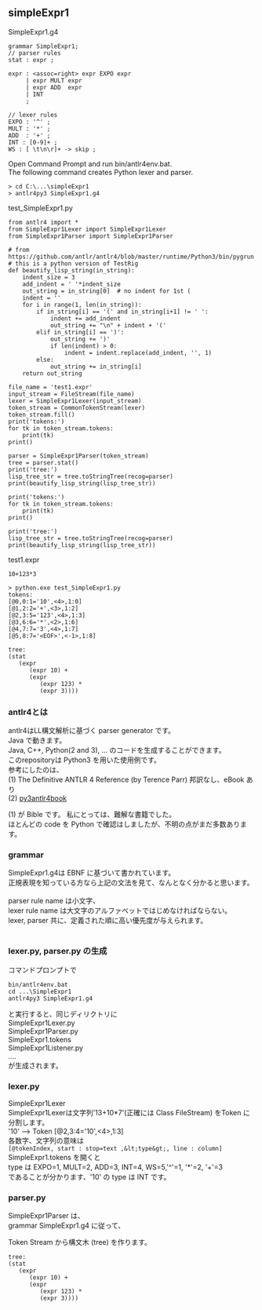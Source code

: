 
## simpleExpr1  

SimpleExpr1.g4
```
grammar SimpleExpr1;
// parser rules
stat : expr ;

expr : <assoc=right> expr EXPO expr
     | expr MULT expr
     | expr ADD  expr
     | INT           
     ;

// lexer rules
EXPO : '^' ;
MULT : '*' ;
ADD  : '+' ;
INT : [0-9]+ ;
WS : [ \t\n\r]+ -> skip ;
```
Open Command Prompt and run bin/antlr4env.bat.  
The following command creates Python lexer and parser.

```
> cd C:\...\simpleExpr1
> antlr4py3 SimpleExpr1.g4
```
test_SimpleExpr1.py
```
from antlr4 import *
from SimpleExpr1Lexer import SimpleExpr1Lexer
from SimpleExpr1Parser import SimpleExpr1Parser

# from https://github.com/antlr/antlr4/blob/master/runtime/Python3/bin/pygrun
# this is a python version of TestRig
def beautify_lisp_string(in_string):
    indent_size = 3
    add_indent = ' '*indent_size
    out_string = in_string[0]  # no indent for 1st (
    indent = ''
    for i in range(1, len(in_string)):
        if in_string[i] == '(' and in_string[i+1] != ' ':
            indent += add_indent
            out_string += "\n" + indent + '('
        elif in_string[i] == ')':
            out_string += ')'
            if len(indent) > 0:
                indent = indent.replace(add_indent, '', 1)
        else:
            out_string += in_string[i]
    return out_string

file_name = 'test1.expr'
input_stream = FileStream(file_name)
lexer = SimpleExpr1Lexer(input_stream)
token_stream = CommonTokenStream(lexer)
token_stream.fill()
print('tokens:')
for tk in token_stream.tokens:
    print(tk)
print()

parser = SimpleExpr1Parser(token_stream)
tree = parser.stat()
print('tree:')
lisp_tree_str = tree.toStringTree(recog=parser)
print(beautify_lisp_string(lisp_tree_str))

print('tokens:')
for tk in token_stream.tokens:
    print(tk)
print()

print('tree:')
lisp_tree_str = tree.toStringTree(recog=parser)
print(beautify_lisp_string(lisp_tree_str))
```
test1.expr
```  
10+123*3
```

```
> python.exe test_SimpleExpr1.py
tokens:
[@0,0:1='10',<4>,1:0]
[@1,2:2='+',<3>,1:2]
[@2,3:5='123',<4>,1:3]
[@3,6:6='*',<2>,1:6]
[@4,7:7='3',<4>,1:7]
[@5,8:7='<EOF>',<-1>,1:8]

tree:
(stat
   (expr
      (expr 10) +
      (expr
         (expr 123) *
         (expr 3))))
```



### antlr4とは  
antlr4はLL構文解析に基づく parser generator です。  
Java で動きます。  
Java, C++, Python(2 and 3), ...  のコードを生成することができます。  
このrepositoryは Python3 を用いた使用例です。  
参考にしたのは、  
(1) The Definitive ANTLR 4 Reference (by Terence Parr) 邦訳なし、eBook あり    
(2) [py3antlr4book](https://github.com/jszheng/py3antlr4book)    

(1) が Bible です。 私にとっては、難解な書籍でした。  
ほとんどの code を Python で確認はしましたが、不明の点がまだ多数あります。  

### grammar
SimpleExpr1.g4は EBNF に基づいて書かれています。  
正規表現を知っている方なら上記の文法を見て、なんとなく分かると思います。  
&nbsp;  
parser rule name は小文字、  
lexer rule name は大文字のアルファベットではじめなければならない。  
lexer, parser 共に、定義された順に高い優先度が与えられます。  
&nbsp;  

### lexer.py, parser.py の生成  
コマンドプロンプトで  
```
bin/antlr4env.bat
cd ...\SimpleExpr1   
antlr4py3 SimpleExpr1.g4  
```
と実行すると、同じディリクトリに  
SimpleExpr1Lexer.py  
SimpleExpr1Parser.py  
SimpleExpr1.tokens  
SimpleExpr1Listener.py  
....  
が生成されます。  

### lexer.py  
 SimpleExpr1Lexer  
SimpleExpr1Lexerは文字列'13+10*7'(正確には Class FileStream) をToken に分割します。  
'10' --> Token [@2,3:4='10',<4>,1:3]   
各数字、文字列の意味は  
`[@tokenIndex, start : stop=text ,&lt;type&gt;, line : column]`  
SimpleExpr1.tokens を開くと   
type は EXPO=1, MULT=2, ADD=3, INT=4, WS=5,'^'=1, '&#42;'=2, '+'=3    
であることが分かります、'10' の type は INT です。

### parser.py  

SimpleExpr1Parser は、  
grammar SimpleExpr1.g4 に従って、  

Token Stream から構文木 (tree) を作ります。  

```
tree:
(stat
   (expr
      (expr 10) +
      (expr
         (expr 123) *
         (expr 3))))
```

